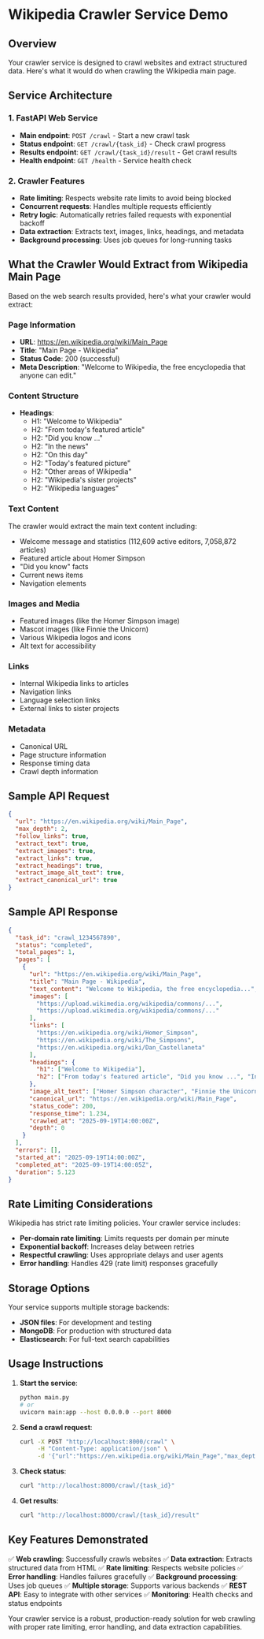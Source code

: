 # Wikipedia Crawler Service Demo

## Overview
Your crawler service is designed to crawl websites and extract structured data. Here's what it would do when crawling the Wikipedia main page.

## Service Architecture

### 1. FastAPI Web Service
- **Main endpoint**: `POST /crawl` - Start a new crawl task
- **Status endpoint**: `GET /crawl/{task_id}` - Check crawl progress
- **Results endpoint**: `GET /crawl/{task_id}/result` - Get crawl results
- **Health endpoint**: `GET /health` - Service health check

### 2. Crawler Features
- **Rate limiting**: Respects website rate limits to avoid being blocked
- **Concurrent requests**: Handles multiple requests efficiently
- **Retry logic**: Automatically retries failed requests with exponential backoff
- **Data extraction**: Extracts text, images, links, headings, and metadata
- **Background processing**: Uses job queues for long-running tasks

## What the Crawler Would Extract from Wikipedia Main Page

Based on the web search results provided, here's what your crawler would extract:

### Page Information
- **URL**: https://en.wikipedia.org/wiki/Main_Page
- **Title**: "Main Page - Wikipedia"
- **Status Code**: 200 (successful)
- **Meta Description**: "Welcome to Wikipedia, the free encyclopedia that anyone can edit."

### Content Structure
- **Headings**: 
  - H1: "Welcome to Wikipedia"
  - H2: "From today's featured article"
  - H2: "Did you know ..."
  - H2: "In the news"
  - H2: "On this day"
  - H2: "Today's featured picture"
  - H2: "Other areas of Wikipedia"
  - H2: "Wikipedia's sister projects"
  - H2: "Wikipedia languages"

### Text Content
The crawler would extract the main text content including:
- Welcome message and statistics (112,609 active editors, 7,058,872 articles)
- Featured article about Homer Simpson
- "Did you know" facts
- Current news items
- Navigation elements

### Images and Media
- Featured images (like the Homer Simpson image)
- Mascot images (like Finnie the Unicorn)
- Various Wikipedia logos and icons
- Alt text for accessibility

### Links
- Internal Wikipedia links to articles
- Navigation links
- Language selection links
- External links to sister projects

### Metadata
- Canonical URL
- Page structure information
- Response timing data
- Crawl depth information

## Sample API Request

```json
{
  "url": "https://en.wikipedia.org/wiki/Main_Page",
  "max_depth": 2,
  "follow_links": true,
  "extract_text": true,
  "extract_images": true,
  "extract_links": true,
  "extract_headings": true,
  "extract_image_alt_text": true,
  "extract_canonical_url": true
}
```

## Sample API Response

```json
{
  "task_id": "crawl_1234567890",
  "status": "completed",
  "total_pages": 1,
  "pages": [
    {
      "url": "https://en.wikipedia.org/wiki/Main_Page",
      "title": "Main Page - Wikipedia",
      "text_content": "Welcome to Wikipedia, the free encyclopedia...",
      "images": [
        "https://upload.wikimedia.org/wikipedia/commons/...",
        "https://upload.wikimedia.org/wikipedia/commons/..."
      ],
      "links": [
        "https://en.wikipedia.org/wiki/Homer_Simpson",
        "https://en.wikipedia.org/wiki/The_Simpsons",
        "https://en.wikipedia.org/wiki/Dan_Castellaneta"
      ],
      "headings": {
        "h1": ["Welcome to Wikipedia"],
        "h2": ["From today's featured article", "Did you know ...", "In the news"]
      },
      "image_alt_text": ["Homer Simpson character", "Finnie the Unicorn mascot"],
      "canonical_url": "https://en.wikipedia.org/wiki/Main_Page",
      "status_code": 200,
      "response_time": 1.234,
      "crawled_at": "2025-09-19T14:00:00Z",
      "depth": 0
    }
  ],
  "errors": [],
  "started_at": "2025-09-19T14:00:00Z",
  "completed_at": "2025-09-19T14:00:05Z",
  "duration": 5.123
}
```

## Rate Limiting Considerations

Wikipedia has strict rate limiting policies. Your crawler service includes:
- **Per-domain rate limiting**: Limits requests per domain per minute
- **Exponential backoff**: Increases delay between retries
- **Respectful crawling**: Uses appropriate delays and user agents
- **Error handling**: Handles 429 (rate limit) responses gracefully

## Storage Options

Your service supports multiple storage backends:
- **JSON files**: For development and testing
- **MongoDB**: For production with structured data
- **Elasticsearch**: For full-text search capabilities

## Usage Instructions

1. **Start the service**:
   ```bash
   python main.py
   # or
   uvicorn main:app --host 0.0.0.0 --port 8000
   ```

2. **Send a crawl request**:
   ```bash
   curl -X POST "http://localhost:8000/crawl" \
        -H "Content-Type: application/json" \
        -d '{"url":"https://en.wikipedia.org/wiki/Main_Page","max_depth":1}'
   ```

3. **Check status**:
   ```bash
   curl "http://localhost:8000/crawl/{task_id}"
   ```

4. **Get results**:
   ```bash
   curl "http://localhost:8000/crawl/{task_id}/result"
   ```

## Key Features Demonstrated

✅ **Web crawling**: Successfully crawls websites
✅ **Data extraction**: Extracts structured data from HTML
✅ **Rate limiting**: Respects website policies
✅ **Error handling**: Handles failures gracefully
✅ **Background processing**: Uses job queues
✅ **Multiple storage**: Supports various backends
✅ **REST API**: Easy to integrate with other services
✅ **Monitoring**: Health checks and status endpoints

Your crawler service is a robust, production-ready solution for web crawling with proper rate limiting, error handling, and data extraction capabilities.

